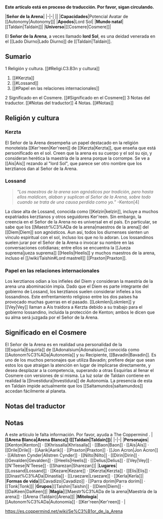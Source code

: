 **Este artículo está en proceso de traducción. Por favor, sigan circulando.**


|**Señor de la Arena**|
|-|-|
||
|**Capacidades**|Potencial Avatar de [[Autonomy\|Autonomy]]|
|**Apodos**|Lord Sol|
|**Mundo natal**|[[Taldain\|Taldain]]|
|**Universo**|[[Cosmere\|Cosmere]]|

El **Señor de la Arena**, a veces llamado **lord Sol**, es una deidad venerada en el [[Lado Diurno\|Lado Diurno]] de [[Taldain\|Taldain]].

## Sumario

1 Religión y cultura. [[#Religi.C3.B3n y cultura]] 

1. [[#Kerzta]] 
1. [[#Lossand]] 
1. [[#Papel en las relaciones internacionales]] 


2 Significado en el Cosmere. [[#Significado en el Cosmere]] 
3 Notas del traductor. [[#Notas del traductor]] 
4 Notas. [[#Notas]] 


## Religión y cultura
### Kerzta
El Señor de la Arena desempeña un papel destacado en la religión monoteísta [[Ker'reen\|Ker'reen]] de [[Kerzta\|Kerzta]], que enseña que está personificado en el sol. Creen que la arena es su cuerpo y el sol su ojo, y consideran herética la maestría de la arena porque la corrompe. Se ve a [[Ais\|Ais]] rezando al "lord Sol", que parece ser otro nombre que los kerztianos dan al Señor de la Arena.

### Lossand
>“*Los maestros de la arena son agnósticos por tradición, pero hasta ellos maldicen, alaban y suplican al Señor de la Arena, sobre todo cuando se trata de una causa perdida como yo.*”
\-Kenton[4]


La clase alta de Lossand, conocida como [[Kelzin\|kelzin]], incluye a muchos expatriados kerztianos y otros seguidores Ker'reen. Sin embargo, la creencia en el Señor de la Arena no es universal en el país. En particular, se sabe que los [[Maestr%C3%ADa de la arena\|maestros de la arena]] del [[Diem\|Diem]] son agnósticos. Aun así, todos los diurnenses sienten un vínculo espiritual con el sol, incluso los que no lo adoran. Los lossandinos suelen jurar por el Señor de la Arena o invocar su nombre en las conversaciones cotidianas; entre ellos se encuentra la [[Jueza suprema\|jueza suprema]] [[Heelis\|Heelis]] y muchos maestros de la arena, incluso el [[/wiki/Taishin#Lord mastrell]] [[Praxton\|Praxton]].

### Papel en las relaciones internacionales
Los kerztianos odian a los infieles del Diem y consideran la maestría de la arena una abominación impía. Dado que el Diem es parte integrante del gobierno de Lossand, los kerztianos suelen considerar infieles a los lossandinos. Este enfrentamiento religioso entre los dos países ha provocado muchas guerras en el pasado. [[Lokmlen\|Lokmlen]] y [[Vey\|Vey]] llaman a Ais traidora a Kerzta debido a su trabajo para el gobierno lossandino, incluida la protección de Kenton; ambos le dicen que su alma será juzgada por el Señor de la Arena.

## Significado en el Cosmere
El Señor de la Arena es en realidad una personalidad de la [[Esquirla\|Esquirla]] de [[Adonalsium\|Adonalsium]] conocida como [[Autonom%C3%ADa\|Autonomía]] y su Recipiente, [[Bavadin\|Bavadin]]. Es uno de los muchos personajes que utiliza Bavadin; prefiere dejar que sean estos los que atraigan la atención en lugar de implicarse directamente, y desea desplazar a la competencia, superando a otras Esquirlas al llenar el Cosmere con versiones de sí misma.
La luz solar de Taldain contiene en realidad la [[Investidura\|Investidura]] de Autonomía. La presencia de esta en Taldain impide actualmente que los [[Saltamundos\|saltamundos]] accedan fácilmente al planeta.

## Notas del traductor

## Notas

A este artículo le falta información. Por favor, ayuda a The Coppermind .
|**[[Arena Blanca\|Arena Blanca]] ([[Taldain\|Taldain]])**|
|-|-|
|**Personajes**|[[Kenton\|Kenton]] · [[Khrissalla\|Khrissalla]] · [[Baon\|Baon]] · [[Ais\|Ais]] · [[Drile\|Drile]] · [[Aarik\|Aarik]] · [[Praxton\|Praxton]] · [[Jon Acron\|Jon Acron]] · [[Allstren Cynder\|Allstren Cynder]] · [[Nilto\|Nilto]] · [[Dirin\|Dirin]] · [[Gevalden\|Gevalden]] · [[Heelis\|Heelis]] · [[Delius\|Delius]] · [[Vey\|Vey]] · [[N'Teese\|N'Teese]] · [[Sharezan\|Sharezan]]|
|**Lugares**|[[Lossand\|Lossand]] · [[Kezare\|Kezare]] · [[Kerzta\|Kerzta]] · [[Elis\|Elis]] · [[Dinast%C3%ADa\|Dinastía]] · [[Lraezare\|Lraezare]] · [[Kerla\|Kerla]]|
|**Formas de vida**|[[Cavadizo\|Cavadizo]] · [[Parra dorim\|Parra dorim]] · [[Tonk\|Tonk]]|
|**Grupos**|[[Taishin\|Taishin]] · [[Diem\|Diem]] · [[DaiKeen\|DaiKeen]]|
|**Magia**|[[Maestr%C3%ADa de la arena\|Maestría de la arena]] · [[Arena (Taldain)\|Arena]]|
|**Mitología**|[[Autonom%C3%ADa\|Autonomía]] · [[Ker'reen\|Ker'reen]] · |



https://es.coppermind.net/wiki/Se%C3%B1or_de_la_Arena